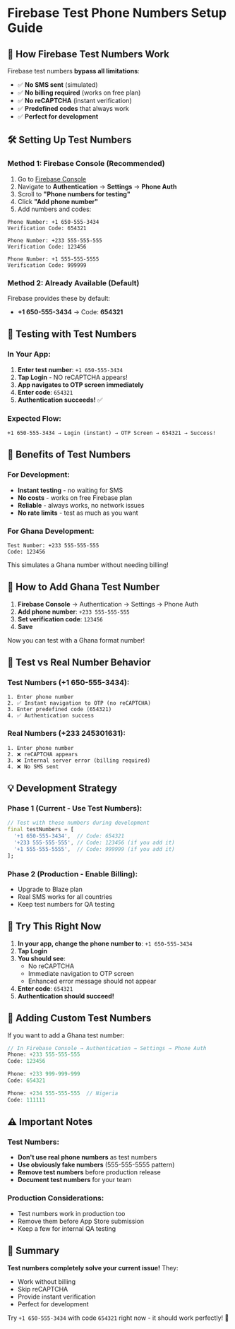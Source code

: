 # Firebase Test Phone Numbers Setup Guide

## 📱 How Firebase Test Numbers Work

Firebase test numbers **bypass all limitations**:
- ✅ **No SMS sent** (simulated)
- ✅ **No billing required** (works on free plan)
- ✅ **No reCAPTCHA** (instant verification)
- ✅ **Predefined codes** that always work
- ✅ **Perfect for development**

## 🛠 Setting Up Test Numbers

### Method 1: Firebase Console (Recommended)
1. Go to [Firebase Console](https://console.firebase.google.com/project/konto-57286)
2. Navigate to **Authentication** → **Settings** → **Phone Auth**
3. Scroll to **"Phone numbers for testing"**
4. Click **"Add phone number"**
5. Add numbers and codes:

```
Phone Number: +1 650-555-3434
Verification Code: 654321

Phone Number: +233 555-555-555
Verification Code: 123456

Phone Number: +1 555-555-5555  
Verification Code: 999999
```

### Method 2: Already Available (Default)
Firebase provides these by default:
- **+1 650-555-3434** → Code: **654321**

## 🧪 Testing with Test Numbers

### In Your App:
1. **Enter test number**: `+1 650-555-3434`
2. **Tap Login** - NO reCAPTCHA appears!
3. **App navigates to OTP screen immediately**
4. **Enter code**: `654321`
5. **Authentication succeeds!** ✅

### Expected Flow:
```
+1 650-555-3434 → Login (instant) → OTP Screen → 654321 → Success!
```

## 🎯 Benefits of Test Numbers

### For Development:
- **Instant testing** - no waiting for SMS
- **No costs** - works on free Firebase plan
- **Reliable** - always works, no network issues
- **No rate limits** - test as much as you want

### For Ghana Development:
```
Test Number: +233 555-555-555
Code: 123456
```
This simulates a Ghana number without needing billing!

## 📝 How to Add Ghana Test Number

1. **Firebase Console** → Authentication → Settings → Phone Auth
2. **Add phone number**: `+233 555-555-555`
3. **Set verification code**: `123456`
4. **Save**

Now you can test with a Ghana format number!

## 🔄 Test vs Real Number Behavior

### Test Numbers (+1 650-555-3434):
```
1. Enter phone number
2. ✅ Instant navigation to OTP (no reCAPTCHA)
3. Enter predefined code (654321)
4. ✅ Authentication success
```

### Real Numbers (+233 245301631):
```
1. Enter phone number  
2. ❌ reCAPTCHA appears
3. ❌ Internal server error (billing required)
4. ❌ No SMS sent
```

## 💡 Development Strategy

### Phase 1 (Current - Use Test Numbers):
```dart
// Test with these numbers during development
final testNumbers = [
  '+1 650-555-3434',  // Code: 654321
  '+233 555-555-555', // Code: 123456 (if you add it)
  '+1 555-555-5555',  // Code: 999999 (if you add it)
];
```

### Phase 2 (Production - Enable Billing):
- Upgrade to Blaze plan
- Real SMS works for all countries
- Keep test numbers for QA testing

## 🧪 Try This Right Now

1. **In your app, change the phone number to**: `+1 650-555-3434`
2. **Tap Login** 
3. **You should see**:
   - No reCAPTCHA
   - Immediate navigation to OTP screen
   - Enhanced error message should not appear
4. **Enter code**: `654321`
5. **Authentication should succeed!**

## 🔧 Adding Custom Test Numbers

If you want to add a Ghana test number:

```javascript
// In Firebase Console → Authentication → Settings → Phone Auth
Phone: +233 555-555-555
Code: 123456

Phone: +233 999-999-999  
Code: 654321

Phone: +234 555-555-555  // Nigeria
Code: 111111
```

## ⚠️ Important Notes

### Test Numbers:
- **Don't use real phone numbers** as test numbers
- **Use obviously fake numbers** (555-555-5555 pattern)
- **Remove test numbers** before production release
- **Document test numbers** for your team

### Production Considerations:
- Test numbers work in production too
- Remove them before App Store submission
- Keep a few for internal QA testing

## 🎯 Summary

**Test numbers completely solve your current issue!** They:
- Work without billing
- Skip reCAPTCHA  
- Provide instant verification
- Perfect for development

Try `+1 650-555-3434` with code `654321` right now - it should work perfectly! 🚀
